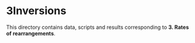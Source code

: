 # 3Inversions
This directory contains data, scripts and results corresponding to **3. Rates of rearrangements**.

